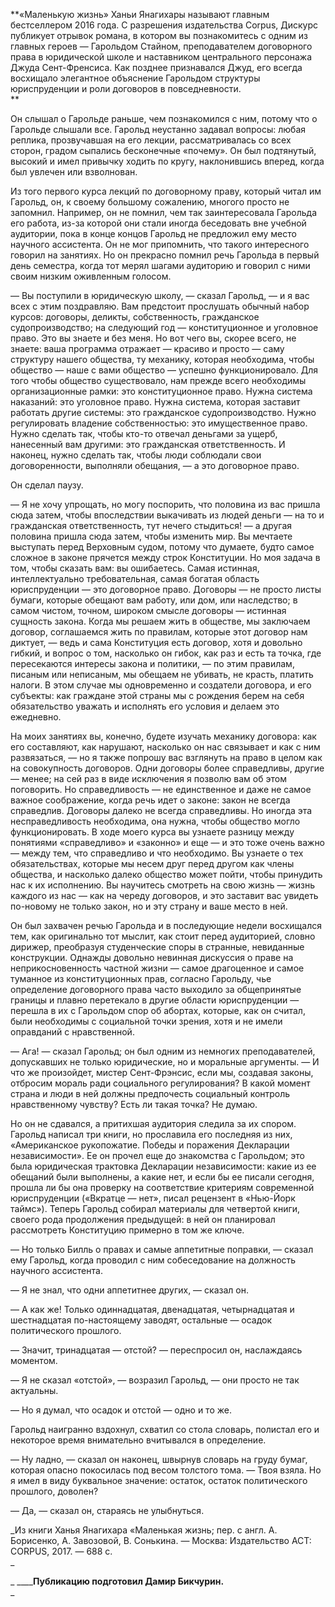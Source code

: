 **«Маленькую жизнь» Ханьи Янагихары называют главным бестселлером 2016 года. С разрешения издательства Corpus, Дискурс публикует отрывок романа, в котором вы познакомитесь с одним из главных героев — Гарольдом Стайном, преподавателем договорного права в юридической школе и наставником центрального персонажа Джуда Сент-Френсиса. Как позднее признавался Джуд, его всегда восхищало элегантное объяснение Гарольдом структуры юриспруденции и роли договоров в повседневности.  
**

Он слышал о Гарольде раньше, чем познакомился с ним, потому что о Гарольде слышали все. Гарольд неустанно задавал вопросы: любая реплика, прозвучавшая на его лекции, рассматривалась со всех сторон, градом сыпались бесконечные «почему». Он был подтянутый, высокий и имел привычку ходить по кругу, наклонившись вперед, когда был увлечен или взволнован.

Из того первого курса лекций по договорному праву, который читал им Гарольд, он, к своему большому сожалению, многого просто не запомнил. Например, он не помнил, чем так заинтересовала Гарольда его работа, из-за которой они стали иногда беседовать вне учебной аудитории, пока в конце концов Гарольд не предложил ему место научного ассистента. Он не мог припомнить, что такого интересного говорил на занятиях. Но он прекрасно помнил речь Гарольда в первый день семестра, когда тот мерял шагами аудиторию и говорил с ними своим низким оживленным голосом. 

— Вы поступили в юридическую школу, — сказал Гарольд, — и я вас всех с этим поздравляю. Вам предстоит прослушать обычный набор курсов: договоры, деликты, собственность, гражданское судопроизводство; на следующий год — конституционное и уголовное право. Это вы знаете и без меня. Но вот чего вы, скорее всего, не знаете: ваша программа отражает — красиво и просто — саму структуру нашего общества, ту механику, которая необходима, чтобы общество — наше с вами общество — успешно функционировало. Для того чтобы общество существовало, нам прежде всего необходимы организационные рамки: это конституционное право. Нужна система наказаний: это уголовное право. Нужна система, которая заставит работать другие системы: это гражданское судопроизводство. Нужно регулировать владение собственностью: это имущественное право. Нужно сделать так, чтобы кто-то отвечал деньгами за ущерб, нанесенный вам другими: это гражданская ответственность. И наконец, нужно сделать так, чтобы люди соблюдали свои договоренности, выполняли обещания, — а это договорное право.

Он сделал паузу.

— Я не хочу упрощать, но могу поспорить, что половина из вас пришла сюда затем, чтобы впоследствии выкачивать из людей деньги — на то и гражданская ответственность, тут нечего стыдиться! — а другая половина пришла сюда затем, чтобы изменить мир. Вы мечтаете выступать перед Верховным судом, потому что думаете, будто самое сложное в законе прячется между строк Конституции. Но моя задача в том, чтобы сказать вам: вы ошибаетесь. Самая истинная, интеллектуально требовательная, самая богатая область юриспруденции — это договорное право. Договоры — не просто листы бумаги, которые обещают вам работу, или дом, или наследство; в самом чистом, точном, широком смысле договоры — истинная сущность закона. Когда мы решаем жить в обществе, мы заключаем договор, соглашаемся жить по правилам, которые этот договор нам диктует, — ведь и сама Конституция есть договор, хотя и довольно гибкий, и вопрос о том, насколько он гибок, как раз и есть та точка, где пересекаются интересы закона и политики, — по этим правилам, писаным или неписаным, мы обещаем не убивать, не красть, платить налоги. В этом случае мы одновременно и создатели договора, и его субъекты: как граждане этой страны мы с рождения берем на себя обязательство уважать и исполнять его условия и делаем это ежедневно.

На моих занятиях вы, конечно, будете изучать механику договора: как его составляют, как нарушают, насколько он нас связывает и как с ним развязаться, — но я также попрошу вас взглянуть на право в целом как на совокупность договоров. Одни договоры более справедливы, другие — менее; на сей раз в виде исключения я позволю вам об этом поговорить. Но справедливость — не единственное и даже не самое важное соображение, когда речь идет о законе: закон не всегда справедлив. Договоры далеко не всегда справедливы. Но иногда эта несправедливость необходима, она нужна, чтобы общество могло функционировать. В ходе моего курса вы узнаете разницу между понятиями «справедливо» и «законно» и еще — и это тоже очень важно — между тем, что справедливо и что необходимо. Вы узнаете о тех обязательствах, которые мы несем друг перед другом как члены общества, и насколько далеко общество может пойти, чтобы принудить нас к их исполнению. Вы научитесь смотреть на свою жизнь — жизнь каждого из нас — как на череду договоров, и это заставит вас увидеть по-новому не только закон, но и эту страну и ваше место в ней.

Он был захвачен речью Гарольда и в последующие недели восхищался тем, как оригинально тот мыслит, как стоит перед аудиторией, словно дирижер, преобразуя студенческие споры в странные, невиданные конструкции. Однажды довольно невинная дискуссия о праве на неприкосновенность частной жизни — самое драгоценное и самое туманное из конституционных прав, согласно Гарольду, чье определение договорного права часто выходило за общепринятые границы и плавно перетекало в другие области юриспруденции — перешла в их с Гарольдом спор об абортах, которые, как он считал, были необходимы с социальной точки зрения, хотя и не имели оправданий с нравственной.

— Ага! — сказал Гарольд; он был одним из немногих преподавателей, допускавших не только юридические, но и моральные аргументы. — И что же произойдет, мистер Сент-Фрэнсис, если мы, создавая законы, отбросим мораль ради социального регулирования? В какой момент страна и люди в ней должны предпочесть социальный контроль нравственному чувству? Есть ли такая точка? Не думаю.

Но он не сдавался, а притихшая аудитория следила за их спором. Гарольд написал три книги, но прославила его последняя из них, «Американское рукопожатие. Победы и поражения Декларации независимости». Ее он прочел еще до знакомства с Гарольдом; это была юридическая трактовка Декларации независимости: какие из ее обещаний были выполнены, а какие нет, и если бы ее писали сегодня, прошла ли бы она проверку на соответствие критериям современной юриспруденции («Вкратце — нет», писал рецензент в «Нью-Йорк таймс»). Теперь Гарольд собирал материалы для четвертой книги, своего рода продолжения предыдущей: в ней он планировал рассмотреть Конституцию примерно в том же ключе.

— Но только Билль о правах и самые аппетитные поправки, — сказал ему Гарольд, когда проводил с ним собеседование на должность научного ассистента.

— Я не знал, что одни аппетитнее других, — сказал он.

— А как же! Только одиннадцатая[‌](#), двенадцатая[‌](#), четырнадцатая[‌](#) и шестнадцатая[‌](#) по-настоящему заводят, остальные — осадок политического прошлого.

— Значит, тринадцатая[‌](#) — отстой? — переспросил он, наслаждаясь моментом.

— Я не сказал «отстой», — возразил Гарольд, — они просто не так актуальны.

— Но я думал, что осадок и отстой — одно и то же.

Гарольд наигранно вздохнул, схватил со стола словарь, полистал его и некоторое время внимательно вчитывался в определение.

— Ну ладно, — сказал он наконец, швырнув словарь на груду бумаг, которая опасно покосилась под весом толстого тома. — Твоя взяла. Но я имел в виду буквальное значение: остаток, остаток политического прошлого, доволен?

— Да, — сказал он, стараясь не улыбнуться.

_Из книги Ханья Янагихара «﻿Маленькая жизнь; пер. с англ. А. Борисенко, А. Завозовой, В. Сонькина. — Москва: Издательство АСТ: CORPUS, 2017. — 688 с.  
_

_ ________Публикацию подготовил Дамир Бикчурин.____  
_
